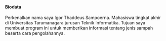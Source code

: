 #### Biodata

Perkenalkan nama saya Igor Thaddeus Sampoerna. Mahasiswa tingkat akhir di Universitas Tarumanagara jurusan Teknik Informatika. 
Tujuan saya membuat program ini untuk memberikan informasi tentang jenis sampah beserta cara pengolahannya.

